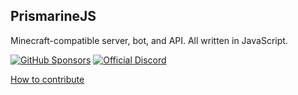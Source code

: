 ## PrismarineJS

Minecraft-compatible server, bot, and API. All written in JavaScript.

[![GitHub Sponsors](https://img.shields.io/github/sponsors/PrismarineJS)](https://github.com/sponsors/PrismarineJS)
[![Official Discord](https://img.shields.io/static/v1.svg?label=OFFICIAL&message=DISCORD&color=blue&logo=discord&style=for-the-badge)](https://discord.gg/GsEFRM8)


[How to contribute](https://github.com/PrismarineJS/prismarine-contribute)
